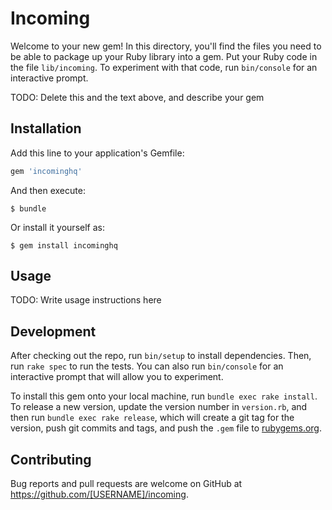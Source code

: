 # Incoming

Welcome to your new gem! In this directory, you'll find the files you need to be able to package up your Ruby library into a gem. Put your Ruby code in the file `lib/incoming`. To experiment with that code, run `bin/console` for an interactive prompt.

TODO: Delete this and the text above, and describe your gem

## Installation

Add this line to your application's Gemfile:

```ruby
gem 'incominghq'
```

And then execute:

    $ bundle

Or install it yourself as:

    $ gem install incominghq

## Usage

TODO: Write usage instructions here

## Development

After checking out the repo, run `bin/setup` to install dependencies. Then, run `rake spec` to run the tests. You can also run `bin/console` for an interactive prompt that will allow you to experiment.

To install this gem onto your local machine, run `bundle exec rake install`. To release a new version, update the version number in `version.rb`, and then run `bundle exec rake release`, which will create a git tag for the version, push git commits and tags, and push the `.gem` file to [rubygems.org](https://rubygems.org).
## Contributing

Bug reports and pull requests are welcome on GitHub at https://github.com/[USERNAME]/incoming.


